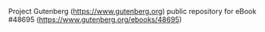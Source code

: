 Project Gutenberg (https://www.gutenberg.org) public repository for eBook #48695 (https://www.gutenberg.org/ebooks/48695)

